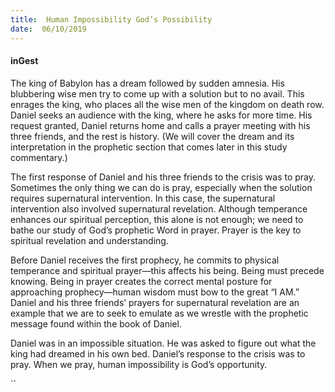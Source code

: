 ```yaml
---
title:  Human Impossibility God’s Possibility
date:  06/10/2019
---
```


#### inGest

The king of Babylon has a dream followed by sudden amnesia. His blubbering wise men try to come up with a solution but to no avail. This enrages the king, who places all the wise men of the kingdom on death row. Daniel seeks an audience with the king, where he asks for more time. His request granted, Daniel returns home and calls a prayer meeting with his three friends, and the rest is history. (We will cover the dream and its interpretation in the prophetic section that comes later in this study commentary.)

The first response of Daniel and his three friends to the crisis was to pray. Sometimes the only thing we can do is pray, especially when the solution requires supernatural intervention. In this case, the supernatural intervention also involved supernatural revelation. Although temperance enhances our spiritual perception, this alone is not enough; we need to bathe our study of God’s prophetic Word in prayer. Prayer is the key to spiritual revelation and understanding.

Before Daniel receives the first prophecy, he commits to physical temperance and spiritual prayer—this affects his being. Being must precede knowing. Being in prayer creates the correct mental posture for approaching prophecy—human wisdom must bow to the great “I AM.” Daniel and his three friends’ prayers for supernatural revelation are an example that we are to seek to emulate as we wrestle with the prophetic message found within the book of Daniel.

Daniel was in an impossible situation. He was asked to figure out what the king had dreamed in his own bed. Daniel’s response to the crisis was to pray. When we pray, human impossibility is God’s opportunity.

``